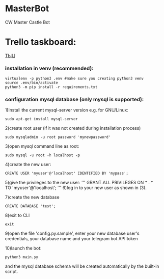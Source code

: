 # MasterBot
CW Master Castle Bot

# Trello taskboard:
[ТЫЦ](https://trello.com/b/mIKI2omk/%D1%81%D1%83%D0%BC%D1%80%D0%B0%D0%BA%D0%BE%D0%B1%D0%BE%D1%82)

### installation in venv (recommended):
```
virtualenv -p python3 .env #make sure you creating python3 venv
source .env/bin/activate
python3 -m pip install -r requirements.txt
```

### configuration mysql database (only mysql is supported):

1)Install the current mysql-server version
e.g. for GNU/Linux:
```
sudo apt-get install mysql-server
```
2)create root user (if it was not created during installation process)
```
sudo mysqladmin -u root password 'mynewpassword'
```
3)open mysql command line as root:
```
sudo mysql -u root -h localhost -p
```
4)create the new user:
```
CREATE USER 'myuser'@'localhost' IDENTIFIED BY 'mypass';
```
5)give the  privileges to the new user:
'''
GRANT ALL PRIVILEGES ON * . * TO 'myuser'@'localhost';
'''
6)log in to your new user as shown in (3).

7)create the new database
```
CREATE DATABASE 'test';
```
8)exit to CLI
```
exit
```
9)open the file 'config.py.sample', enter your new database user's credentials, your database name and your telegram bot API token

10)launch the bot:
```
python3 main.py
```
and the mysql database schema will be created automatically by the built-in script.
